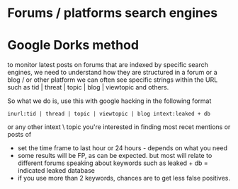 # Forums / platforms search engines 

# Google Dorks method 
to monitor latest posts on forums that are indexed by specific search engines, 
we need to understand how they are structured 
in a forum or a blog / or other platform we can often see specific strings within the URL such as tid | threat | topic | blog | viewtopic and others. 

So what we do is, use this with google hacking in the following format 
~~~
inurl:tid | thread | topic | viewtopic | blog intext:leaked + db 
~~~
or any other intext \ topic you're interested in finding most recet mentions or posts of 
* set the time frame to last hour or 24 hours - depends on what you need 
* some results will be FP, as can be expected. but most will relate to different forums speaking about 
keywords such as leaked + db = indicated leaked database
* if you use more than 2 keywords, chances are to get less false positives. 

